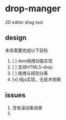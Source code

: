 # drop-manger
2D editor drag tool

## design

本库需要完成以下目标
1. [ ] dom拖拽功能实现
2. [ ] 支持HTML5-drop
3. [ ] 拖拽与规则分离
4. [x] 纯js实现，无技术依赖

## issues
1. 含有滚动条场景
2. 
